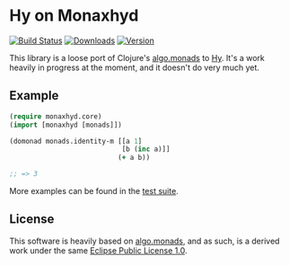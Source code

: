 Hy on Monaxhyd
==============

[![Build Status](https://travis-ci.org/algernon/monaxhyd.png?branch=master)](https://travis-ci.org/algernon/monaxhyd)
[![Downloads](https://pypip.in/d/monaxhyd/badge.png)](https://crate.io/packages/monaxhyd)
[![Version](https://pypip.in/v/monaxhyd/badge.png)](https://crate.io/packages/monaxhyd)

This library is a loose port of Clojure's [algo.monads][clj:monads] to
[Hy][hylang]. It's a work heavily in progress at the moment, and it
doesn't do very much yet.

 [clj:monads]: https://github.com/clojure/algo.monads
 [hylang]: http://hylang.org/

Example
-------

```clojure
(require monaxhyd.core)
(import [monaxhyd [monads]])

(domonad monads.identity-m [[a 1]
                            [b (inc a)]]
                           (+ a b))

;; => 3
```

More examples can be found in the [test suite][t:generic].

 [t:generic]: https://github.com/algernon/monaxhyd/blob/master/tests/

License
-------

This software is heavily based on [algo.monads][clj:monads], and as
such, is a derived work under the same
[Eclipse Public License 1.0][epl].

 [epl]: http://opensource.org/licenses/eclipse-1.0.php
